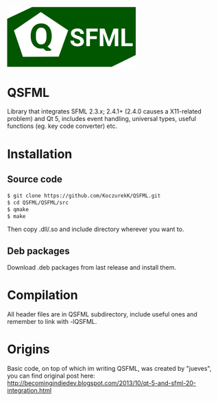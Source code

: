 <img src="https://raw.githubusercontent.com/KoczurekK/QSFML/master/logo/qsfml-original.png" width="300">

# QSFML
Library that integrates SFML 2.3.x; 2.4.1+ (2.4.0 causes a X11-related problem) and Qt 5, includes event handling, universal types, useful functions (eg. key code converter) etc.

# Installation
## Source code

```
$ git clone https://github.com/KoczurekK/QSFML.git
$ cd QSFML/QSFML/src
$ qmake
$ make
```

Then copy .dll/.so and include directory wherever you want to.

## Deb packages
Download .deb packages from last release and install them.

# Compilation
All header files are in QSFML subdirectory, include useful ones and remember to link with -lQSFML.

# Origins
Basic code, on top of which im writing QSFML, was created by "jueves", you can find original post here: http://becomingindiedev.blogspot.com/2013/10/qt-5-and-sfml-20-integration.html
